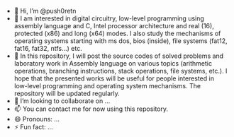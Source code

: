 - 👋 Hi, I’m @push0retn 
- 👀 I am interested in digital circuitry, low-level programming using assembly language and C, Intel processor architecture and real (16), protected (x86) and long (x64) modes.
      I also study the mechanisms of operating systems starting with ms dos, bios (inside), file systems (fat12, fat16, fat32, ntfs...) etc.
- 🌱 In this repository, I will post the source codes of solved problems and laboratory work in Assembly language on various topics (arithmetic operations, branching instructions, stack operations, file systems, etc.).
      I hope that the presented works will be useful for people interested in low-level programming and operating system mechanisms.
      The repository will be updated regularly.
- 💞️ I’m looking to collaborate on ...
- 📫 You can contact me for now using this repository.
- 😄 Pronouns: ...
- ⚡ Fun fact: ...

<!---
push0retn/push0retn is a ✨ special ✨ repository because its `README.md` (this file) appears on your GitHub profile.
You can click the Preview link to take a look at your changes.
--->
